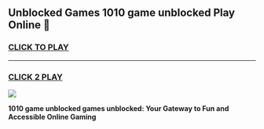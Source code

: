 
## Unblocked Games 1010 game unblocked Play Online 👋
<h3>
<a href="https://news.freeplayer.one?title=1010_game_unblocked&ref=17F">CLICK TO PLAY</a></h3>
<hr>

<h3>
<a href="https://news.freeplayer.one?title=1010_game_unblocked&ref=17F">CLICK 2 PLAY</a>
  
</h3>

<a href="https://news.freeplayer.one?title=1010_game_unblocked&ref=17F/"><img src="https://clearcache.store/games.png"></a>


**1010 game unblocked games unblocked: Your Gateway to Fun and Accessible Online Gaming**
